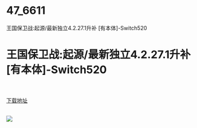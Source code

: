 # 47_6611
王国保卫战:起源/最新独立4.2.27.1升补 [有本体]-Switch520
# 王国保卫战:起源/最新独立4.2.27.1升补 [有本体]-Switch520
 <br/></br>
[下载地址](https://www.switch520.cc/article/6611 "下载地址")
<br/></br>

<p><span><strong><img src="https://www.switch520.cc/muke_img/upload_art_editor_20200920-1_4f973c71fbf4b64bd041bd75e68f4fe1.jpg"></strong></span></p>
<p></p>
